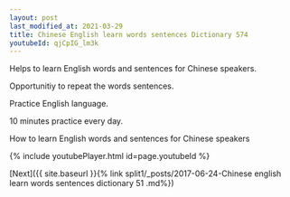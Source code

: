 ```yaml
---
layout: post
last_modified_at: 2021-03-29
title: Chinese English learn words sentences Dictionary 574 
youtubeId: qjCpIG_lm3k
---
```

 
 
Helps to learn English words and sentences for Chinese speakers.

Opportunitiy to repeat the words sentences. 

Practice English language. 
 
10 minutes practice every day. 
 
How to learn English words and sentences for Chinese speakers 
 
{% include youtubePlayer.html id=page.youtubeId %}
 
 
[Next]({{ site.baseurl }}{% link  split1/_posts/2017-06-24-Chinese english learn words sentences dictionary 51 .md%})
 
